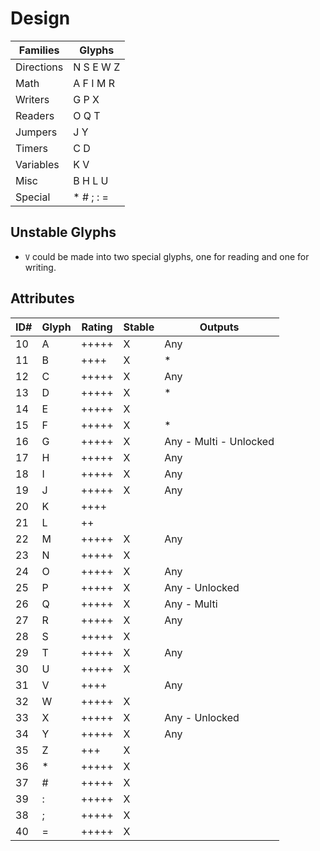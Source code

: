 # Design

| Families   | Glyphs     
| ---------- | ----------- 
| Directions | N S E W Z
| Math       | A F I M R
| Writers    | G P X 
| Readers    | O Q T
| Jumpers    | J Y
| Timers     | C D
| Variables  | K V
| Misc       | B H L U
| Special    | * # ; : =

## Unstable Glyphs

- `V` could be made into two special glyphs, one for reading and one for writing.

## Attributes

| ID# | Glyph | Rating | Stable | Outputs
| --- | ----- | ------ | ------ | -------
| 10  | A     | +++++  | X      | Any
| 11  | B     | ++++   | X      | *
| 12  | C     | +++++  | X      | Any
| 13  | D     | +++++  | X      | *
| 14  | E     | +++++  | X      | 
| 15  | F     | +++++  | X      | *   
| 16  | G     | +++++  | X      | Any - Multi - Unlocked
| 17  | H     | +++++  | X      | Any
| 18  | I     | +++++  | X      | Any
| 19  | J     | +++++  | X      | Any
| 20  | K     | ++++   |        | 
| 21  | L     | ++     |        | 
| 22  | M     | +++++  | X      | Any
| 23  | N     | +++++  | X      | 
| 24  | O     | +++++  | X      | Any
| 25  | P     | +++++  | X      | Any - Unlocked
| 26  | Q     | +++++  | X      | Any - Multi
| 27  | R     | +++++  | X      | Any
| 28  | S     | +++++  | X      | 
| 29  | T     | +++++  | X      | Any
| 30  | U     | +++++  | X      | 
| 31  | V     | ++++   |        | Any   
| 32  | W     | +++++  | X      | 
| 33  | X     | +++++  | X      | Any - Unlocked
| 34  | Y     | +++++  | X      | Any
| 35  | Z     | +++    | X      | 
| 36  | *     | +++++  | X      | 
| 37  | #     | +++++  | X      | 
| 39  | :     | +++++  | X      | 
| 38  | ;     | +++++  | X      | 
| 40  | =     | +++++  | X      | 
